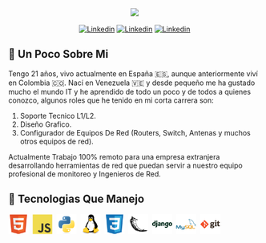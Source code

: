 <div id="header" align="center">
  <img class="img_profile" src="https://media.giphy.com/media/v1.Y2lkPTc5MGI3NjExaGI1MTEzc25kaTk1dTlydHJ5d2w0MnB0cXN1Zjh6c255MXB1ajNvZiZlcD12MV9pbnRlcm5hbF9naWZfYnlfaWQmY3Q9Zw/bi6RQ5x3tqoSI/giphy.gif" width="360px" heigh="300px" />
</div>

<div id="badges" align="center">

[![Linkedin](https://img.shields.io/badge/LinkedIn-blue?style=for-the-badge&logo=linkedin&logoColor=white)](https://www.linkedin.com/in/erick-alejandro-g-b-14a962266/)
[![Linkedin](https://img.shields.io/badge/Facebook-blue?style=for-the-badge&logo=Facebook&logoColor=white)]([https://digitalocean.com](https://www.facebook.com/people/Erick-Alejandro-Graterol/pfbid0v99JkKkBHfw61wqqLd1iLQUYNQD8WtzWaEW8HZvPaCmAo6ybepmwgcTuxt6yLQa9l/"))
[![Linkedin](https://img.shields.io/badge/Instagram-purple?style=for-the-badge&logo=Instagram&logoColor=white)](https://www.instagram.com/eirikr358/)

</div>

## 👋 Un Poco Sobre Mi
Tengo 21 años, vivo actualmente en España 🇪🇸, aunque anteriormente viví en Colombia 🇨🇴. Nací en Venezuela 🇻🇪 y desde pequeño me ha gustado mucho el mundo IT y he aprendido de todo un poco y de todos a quienes conozco, algunos roles que he tenido en mi corta carrera son:
 1. Soporte Tecnico L1/L2.
 2. Diseño Grafico.
 3. Configurador de Equipos De Red (Routers, Switch, Antenas y muchos otros equipos de red).

Actualmente Trabajo 100% remoto para una empresa extranjera desarrollando herramientas de red que puedan servir a nuestro equipo profesional de monitoreo y Ingenieros de Red.


## 🚀 Tecnologias Que Manejo

<div>
<img src="https://github.com/devicons/devicon/blob/master/icons/html5/html5-original.svg" title="HTML5" alt="HTML" width="40" height="40"/>&nbsp;
<img src="https://github.com/devicons/devicon/blob/master/icons/javascript/javascript-original.svg" title="JavaScript" alt="JavaScript" width="40" height="40"/>&nbsp;
<img src="https://github.com/devicons/devicon/blob/master/icons/python/python-original.svg" title="Python"  alt="" width="40" height="40"/>&nbsp;
  <img src="https://github.com/devicons/devicon/blob/master/icons/linux/linux-original.svg" title="Linux"  alt="" width="40" height="40"/>&nbsp;
  <img src="https://github.com/devicons/devicon/blob/master/icons/css3/css3-original.svg" title="CSS3"  alt="" width="40" height="40"/>&nbsp;
  <img src="https://github.com/devicons/devicon/blob/master/icons/flask/flask-original.svg" title="Flask"  alt="" width="40" height="40"/>&nbsp;
  <img src="https://github.com/devicons/devicon/blob/master/icons/django/django-plain-wordmark.svg" title="Django"  alt="" width="40" height="40"/>&nbsp;
<img src="https://github.com/devicons/devicon/blob/master/icons/mysql/mysql-original-wordmark.svg" title="MySQL"  alt="MySQL" width="40" height="40"/>&nbsp;
<img src="https://github.com/devicons/devicon/blob/master/icons/git/git-original-wordmark.svg" title="Git" **alt="Git" width="40" height="40"/>
</div>

